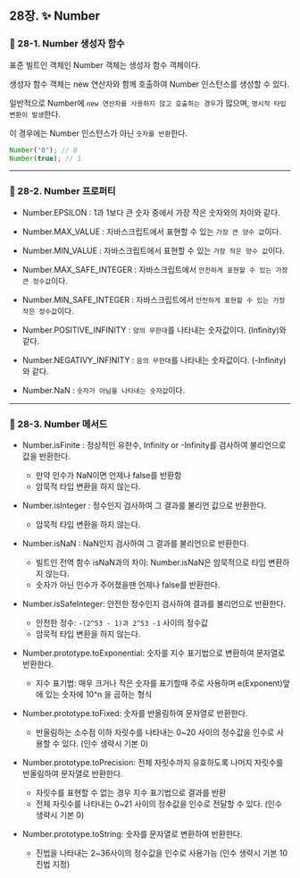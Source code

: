 ## 28장. ✨ Number

### 📌 28-1. Number 생성자 함수

표준 빌트인 객체인 Number 객체는 생성자 함수 객체이다.

생성자 함수 객체는 new 연산자와 함께 호출하여 Number 인스턴스를 생성할 수 있다.

일반적으로 Number에 `new 연산자를 사용하지 않고 호출하는 경우`가 많으며, `명시적 타입 변환이 발생`한다.

이 경우에는 Number 인스턴스가 아닌 `숫자를 반환`한다.

```js
Number("0"); // 0
Number(true); // 1
```

---

### 📌 28-2. Number 프로퍼티

- Number.EPSILON : 1과 1보다 큰 숫자 중에서 가장 작은 숫자와의 차이와 같다.

- Number.MAX_VALUE : 자바스크립트에서 표현할 수 있는 `가장 큰 양수 값`이다.

- Number.MIN_VALUE : 자바스크립트에서 표현할 수 있는 `가장 작은 양수 값`이다.

- Number.MAX_SAFE_INTEGER : 자바스크립트에서 `안전하게 표현할 수 있는 가장 큰 정수값`이다.

- Number.MIN_SAFE_INTEGER : 자바스크립트에서 `안전하게 표현할 수 있는 가장 작은 정수값`이다.

- Number.POSITIVE_INFINITY : `양의 무한대`를 나타내는 숫자값이다. (Infinity)와 같다.

- Number.NEGATIVY_INFINITY : `음의 무한대`를 나타내는 숫자값이다. (-Infinity)와 같다.

- Number.NaN : `숫자가 아님을 나타내는 숫자값`이다.

---

### 📌 28-3. Number 메서드

- Number.isFinite : 정상적인 유한수, Infinity or -Infinity를 검사하여 불리언으로 값을 반환한다.

  - 만약 인수가 NaN이면 언제나 false를 반환함
  - 암묵적 타입 변환을 하지 않는다.

- Number.isInteger : 정수인지 검사하여 그 결과를 불리언 값으로 반환한다.

  - 암묵적 타입 변환을 하지 않는다.

- Number.isNaN : NaN인지 검사하여 그 결과를 불리언으로 반환한다.

  - 빌트인 전역 함수 isNaN과의 차이: Number.isNaN은 암묵적으로 타입 변환하지 않는다.
  - 숫자가 아닌 인수가 주어졌을땐 언제나 false를 반환한다.

- Number.isSafeInteger: 안전한 정수인지 검사하여 결과를 불리언으로 반환한다.

  - 안전한 정수: `-(2^53 - 1)과 2^53 -1` 사이의 정수값
  - 암묵적 타입 변환을 하지 않는다.

- Number.prototype.toExponential: 숫자를 지수 표기법으로 변환하여 문자열로 반환한다.

  - 지수 표기법: 매우 크거나 작은 숫자를 표기할때 주로 사용하며 e(Exponent)앞에 있는 숫자에 10^n 을 곱하는 형식

- Number.prototype.toFixed: 숫자를 반올림하여 문자열로 반환한다.

  - 반올림하는 소수점 이하 자릿수를 나타내는 0~20 사이의 정수값을 인수로 사용할 수 있다. (인수 생략시 기본 0)

- Number.prototype.toPrecision: 전체 자릿수까지 유효하도록 나머지 자릿수를 반올림하여 문자열로 반환한다.

  - 자릿수를 표현할 수 없는 경우 지수 표기법으로 결과를 반환
  - 전체 자릿수를 나타내는 0~21 사이의 정수값을 인수로 전달할 수 있다. (인수 생략시 기본 0)

- Number.prototype.toString: 숫자를 문자열로 변환하여 반환한다.
  - 진법을 나타내는 2~36사이의 정수값을 인수로 사용가능 (인수 생략시 기본 10진법 지정)
